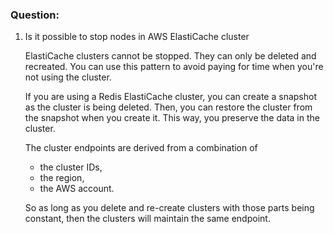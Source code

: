 ### Question:

1. Is it possible to stop nodes in AWS ElastiCache cluster

    ElastiCache clusters cannot be stopped. They can only be deleted and recreated. You can use this pattern to avoid paying for time when you're not using the cluster.

    If you are using a Redis ElastiCache cluster, you can create a snapshot as the cluster is being deleted. Then, you can restore the cluster from the snapshot when you create it. This way, you preserve the data in the cluster.

    The cluster endpoints are derived from a combination of

    - the cluster IDs,
    - the region,
    - the AWS account.

    So as long as you delete and re-create clusters with those parts being constant, then the clusters will maintain the same endpoint.
